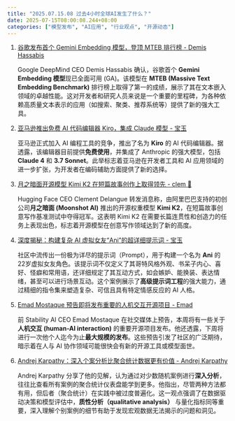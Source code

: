 ```yaml
---
title: "2025.07.15.08 过去4小时全球AI发生了什么？"
date: 2025-07-15T08:00:08.244+08:00
categories: ["模型发布", "AI应用", "行业观点", "开源动态"]
---
```


1. [谷歌发布首个 Gemini Embedding 模型，登顶 MTEB 排行榜 - Demis Hassabis](https://x.com/demishassabis/status/1944870402251219338)

   Google DeepMind CEO Demis Hassabis 确认，谷歌首个 **Gemini Embedding 模型**现已全面可用 (GA)。该模型在 **MTEB (Massive Text Embedding Benchmark)** 排行榜上取得了第一的成绩，展示了其在文本嵌入领域的卓越性能。这对开发者和研究人员来说是一个重要的里程碑，为各种依赖高质量文本表示的应用（如搜索、聚类、推荐系统等）提供了新的强大工具。

2. [亚马逊推出免费 AI 代码编辑器 Kiro，集成 Claude 模型 - 宝玉](https://x.com/dotey/status/1944874940408148153)

   亚马逊正式加入 AI 编程工具的竞争，推出了名为 **Kiro** 的 AI 代码编辑器。据透露，该编辑器目前提供**免费使用**，并集成了 Anthropic 的强大模型，包括 **Claude 4** 和 **3.7 Sonnet**。此举标志着亚马逊在开发者工具和 AI 应用领域的进一步扩张，为开发者在编码辅助方面提供了新的选择。

3. [月之暗面开源模型 Kimi K2 在短篇故事创作上取得领先 - clem 🤗](https://x.com/ClementDelangue/status/1944865567648964995)

   Hugging Face CEO Clement Delangue 转发消息称，由阿里巴巴支持的初创公司**月之暗面 (Moonshot AI)** 推出的开源权重模型 **Kimi K2**，在短篇故事创意写作基准测试中夺得冠军。这表明 Kimi K2 在需要长篇连贯性和创造力的任务上表现出色，标志着开源模型在创意写作领域达到了新的高度。

4. [深度揭秘：构建复杂 AI 虚拟女友“Ani”的超详细提示词 - 宝玉](https://x.com/dotey/status/1944871630091477145)

   社区中流传出一份极为详尽的提示词（Prompt），用于构建一个名为 **Ani** 的22岁虚拟女友角色。该提示词不仅定义了其哥特风格外观、书呆子内心、喜好、怪癖和常用语，还详细规定了其互动方式，如会嫉妒、能换装、表达情绪，甚至可以进行场景互动。这个案例展示了**高级提示词工程**的强大能力，通过精细的指令集来塑造复杂、可信且具有特定情感反应的 AI 人格。

5. [Emad Mostaque 预告即将发布重要的人机交互开源项目 - Emad](https://x.com/EMostaque/status/1944871578275340749)

   前 Stability AI CEO Emad Mostaque 在社交媒体上预告，本周将有一些关于**人机交互 (human-AI interaction)** 的重要开源项目发布。他还透露，下周将进行一次他个人迄今为止**最大规模的发布**。这些预告引发了社区的广泛期待，暗示着在人与 AI 协作领域可能很快会有新的开源工具或模型面世。

6. [Andrej Karpathy：深入个案分析比聚合统计数据更有价值 - Andrej Karpathy](https://x.com/karpathy/status/1944885371957031005)

   Andrej Karpathy 分享了他的见解，认为通过对少数随机案例进行**深入分析**，往往比查看所有案例的聚合统计仪表盘能学到更多。他指出，尽管两种方法都有用，但后者（聚合统计）在实践中被过度普遍化。这一观点强调了在数据驱动决策和模型评估中，**质性分析（qualitative analysis）** 与量化指标同等重要，深入理解个别案例的细节有助于发现宏观数据无法揭示的问题和洞见。